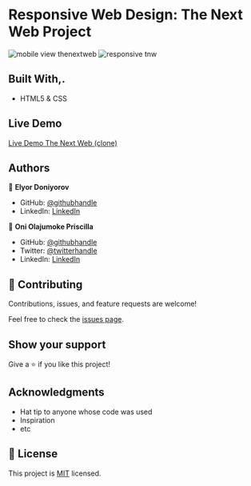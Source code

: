 # Responsive Web Design: The Next Web Project

> 
![mobile view thenextweb ](https://user-images.githubusercontent.com/69638013/105520188-ab35fc80-5cda-11eb-9baa-33a4327c7702.png)
![responsive tnw](https://user-images.githubusercontent.com/69638013/105453078-c58ebc80-5c7f-11eb-9aaf-09147e8ccf05.png)

## Built With,.

- HTML5 & CSS

## Live Demo

[Live Demo The Next Web (clone)](https://el28dev.github.io/TNW_project/.)

## Authors

👤 **Elyor Doniyorov**

- GitHub: [@githubhandle](https://github.com/EL28DEV)
- LinkedIn: [LinkedIn](https://www.linkedin.com/in/elyor-doniyorov-a24631135/)

👤 **Oni Olajumoke Priscilla**

- GitHub: [@githubhandle](https://github.com/prolajumokeoni)
- Twitter: [@twitterhandle](https://twitter.com/prolajumokeoni)
- LinkedIn: [LinkedIn](https://www.linkedin.com/in/olajumoke-priscilla-oni-44a48b162/)

## 🤝 Contributing

Contributions, issues, and feature requests are welcome!

Feel free to check the [issues page](https://github.com/EL28DEV/TNW_project/issues).

## Show your support

Give a ⭐️ if you like this project!

## Acknowledgments

- Hat tip to anyone whose code was used
- Inspiration
- etc

## 📝 License

This project is [MIT](https://github.com/EL28DEV/TNW_project/blob/main/LICENSE) licensed.
